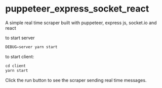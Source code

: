 # puppeteer_express_socket_react
A simple real time scraper built with puppeteer, express js, socket.io and react

to start server
```js
DEBUG=server yarn start
```
to start client:
```js
cd client
yarn start
```

Click the run button to see the scraper sending real time messages.
